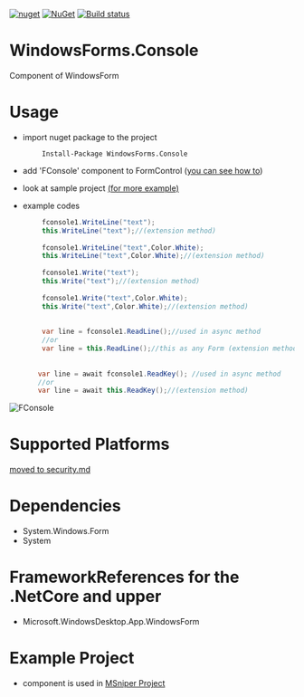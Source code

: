 [![nuget](https://img.shields.io/badge/Nuget-WindowsForms.Console-brightgreen.svg?maxAge=259200)](https://www.nuget.org/packages/WindowsForms.Console)
[![NuGet](https://img.shields.io/nuget/v/WindowsForms.Console.svg)](https://www.nuget.org/packages/WindowsForms.Console)
[![Build status](https://ci.appveyor.com/api/projects/status/enn19h5tkvhy2w95?svg=true)](https://ci.appveyor.com/project/msx752/windowsform-console)

# WindowsForms.Console
Component of WindowsForm

# Usage
- import nuget package to the project

```
        Install-Package WindowsForms.Console
```
- add 'FConsole' component to FormControl ([you can see how to](https://stackoverflow.com/questions/2101171/how-to-add-user-control-in-the-toolbox-for-c-net-for-winforms-by-importing-the))

- look at sample project [(for more example)](https://github.com/msx752/WindowsForms.Console/tree/master/SampleProject/SampleFormApplicationCore)

- example codes
```c#
        fconsole1.WriteLine("text");
        this.WriteLine("text");//(extension method)
        
        fconsole1.WriteLine("text",Color.White);
        this.WriteLine("text",Color.White);//(extension method)
        
        fconsole1.Write("text");
        this.Write("text");//(extension method)
        
        fconsole1.Write("text",Color.White);
        this.Write("text",Color.White);//(extension method)
        
        
        var line = fconsole1.ReadLine();//used in async method
        //or
        var line = this.ReadLine();//this as any Form (extension method)
        
       
       var line = await fconsole1.ReadKey(); //used in async method
       //or
       var line = await this.ReadKey();//(extension method)
```
![FConsole](https://raw.githubusercontent.com/msx752/WindowsForms.Console/master/example1.png)

# Supported Platforms
[moved to security.md](https://github.com/msx752/WindowsForms.Console/blob/master/SECURITY.md)

# Dependencies
- System.Windows.Form
- System
# FrameworkReferences for the .NetCore and upper
- Microsoft.WindowsDesktop.App.WindowsForm

# Example Project
- component is used in [MSniper Project](https://github.com/msx752/MSniper)
